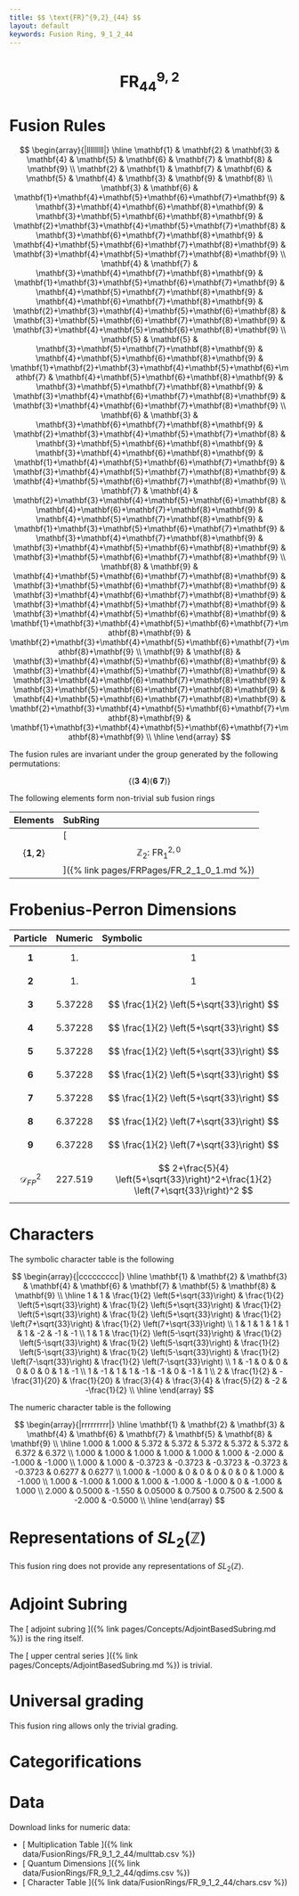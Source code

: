 ```yaml
---
title: $$ \text{FR}^{9,2}_{44} $$
layout: default
keywords: Fusion Ring, 9_1_2_44
---
```

# $$ \text{FR}^{9,2}_{44} $$


# Fusion Rules

$$
\begin{array}{|lllllllll|}
\hline
 \mathbf{1} & \mathbf{2} & \mathbf{3} & \mathbf{4} & \mathbf{5} & \mathbf{6} & \mathbf{7} & \mathbf{8} & \mathbf{9} \\
 \mathbf{2} & \mathbf{1} & \mathbf{7} & \mathbf{6} & \mathbf{5} & \mathbf{4} & \mathbf{3} & \mathbf{9} & \mathbf{8} \\
 \mathbf{3} & \mathbf{6} & \mathbf{1}+\mathbf{4}+\mathbf{5}+\mathbf{6}+\mathbf{7}+\mathbf{9} & \mathbf{3}+\mathbf{4}+\mathbf{6}+\mathbf{8}+\mathbf{9} & \mathbf{3}+\mathbf{5}+\mathbf{6}+\mathbf{8}+\mathbf{9} & \mathbf{2}+\mathbf{3}+\mathbf{4}+\mathbf{5}+\mathbf{7}+\mathbf{8} & \mathbf{3}+\mathbf{6}+\mathbf{7}+\mathbf{8}+\mathbf{9} & \mathbf{4}+\mathbf{5}+\mathbf{6}+\mathbf{7}+\mathbf{8}+\mathbf{9} & \mathbf{3}+\mathbf{4}+\mathbf{5}+\mathbf{7}+\mathbf{8}+\mathbf{9} \\
 \mathbf{4} & \mathbf{7} & \mathbf{3}+\mathbf{4}+\mathbf{7}+\mathbf{8}+\mathbf{9} & \mathbf{1}+\mathbf{3}+\mathbf{5}+\mathbf{6}+\mathbf{7}+\mathbf{9} & \mathbf{4}+\mathbf{5}+\mathbf{7}+\mathbf{8}+\mathbf{9} & \mathbf{4}+\mathbf{6}+\mathbf{7}+\mathbf{8}+\mathbf{9} & \mathbf{2}+\mathbf{3}+\mathbf{4}+\mathbf{5}+\mathbf{6}+\mathbf{8} & \mathbf{3}+\mathbf{5}+\mathbf{6}+\mathbf{7}+\mathbf{8}+\mathbf{9} & \mathbf{3}+\mathbf{4}+\mathbf{5}+\mathbf{6}+\mathbf{8}+\mathbf{9} \\
 \mathbf{5} & \mathbf{5} & \mathbf{3}+\mathbf{5}+\mathbf{7}+\mathbf{8}+\mathbf{9} & \mathbf{4}+\mathbf{5}+\mathbf{6}+\mathbf{8}+\mathbf{9} & \mathbf{1}+\mathbf{2}+\mathbf{3}+\mathbf{4}+\mathbf{5}+\mathbf{6}+\mathbf{7} & \mathbf{4}+\mathbf{5}+\mathbf{6}+\mathbf{8}+\mathbf{9} & \mathbf{3}+\mathbf{5}+\mathbf{7}+\mathbf{8}+\mathbf{9} & \mathbf{3}+\mathbf{4}+\mathbf{6}+\mathbf{7}+\mathbf{8}+\mathbf{9} & \mathbf{3}+\mathbf{4}+\mathbf{6}+\mathbf{7}+\mathbf{8}+\mathbf{9} \\
 \mathbf{6} & \mathbf{3} & \mathbf{3}+\mathbf{6}+\mathbf{7}+\mathbf{8}+\mathbf{9} & \mathbf{2}+\mathbf{3}+\mathbf{4}+\mathbf{5}+\mathbf{7}+\mathbf{8} & \mathbf{3}+\mathbf{5}+\mathbf{6}+\mathbf{8}+\mathbf{9} & \mathbf{3}+\mathbf{4}+\mathbf{6}+\mathbf{8}+\mathbf{9} & \mathbf{1}+\mathbf{4}+\mathbf{5}+\mathbf{6}+\mathbf{7}+\mathbf{9} & \mathbf{3}+\mathbf{4}+\mathbf{5}+\mathbf{7}+\mathbf{8}+\mathbf{9} & \mathbf{4}+\mathbf{5}+\mathbf{6}+\mathbf{7}+\mathbf{8}+\mathbf{9} \\
 \mathbf{7} & \mathbf{4} & \mathbf{2}+\mathbf{3}+\mathbf{4}+\mathbf{5}+\mathbf{6}+\mathbf{8} & \mathbf{4}+\mathbf{6}+\mathbf{7}+\mathbf{8}+\mathbf{9} & \mathbf{4}+\mathbf{5}+\mathbf{7}+\mathbf{8}+\mathbf{9} & \mathbf{1}+\mathbf{3}+\mathbf{5}+\mathbf{6}+\mathbf{7}+\mathbf{9} & \mathbf{3}+\mathbf{4}+\mathbf{7}+\mathbf{8}+\mathbf{9} & \mathbf{3}+\mathbf{4}+\mathbf{5}+\mathbf{6}+\mathbf{8}+\mathbf{9} & \mathbf{3}+\mathbf{5}+\mathbf{6}+\mathbf{7}+\mathbf{8}+\mathbf{9} \\
 \mathbf{8} & \mathbf{9} & \mathbf{4}+\mathbf{5}+\mathbf{6}+\mathbf{7}+\mathbf{8}+\mathbf{9} & \mathbf{3}+\mathbf{5}+\mathbf{6}+\mathbf{7}+\mathbf{8}+\mathbf{9} & \mathbf{3}+\mathbf{4}+\mathbf{6}+\mathbf{7}+\mathbf{8}+\mathbf{9} & \mathbf{3}+\mathbf{4}+\mathbf{5}+\mathbf{7}+\mathbf{8}+\mathbf{9} & \mathbf{3}+\mathbf{4}+\mathbf{5}+\mathbf{6}+\mathbf{8}+\mathbf{9} & \mathbf{1}+\mathbf{3}+\mathbf{4}+\mathbf{5}+\mathbf{6}+\mathbf{7}+\mathbf{8}+\mathbf{9} & \mathbf{2}+\mathbf{3}+\mathbf{4}+\mathbf{5}+\mathbf{6}+\mathbf{7}+\mathbf{8}+\mathbf{9} \\
 \mathbf{9} & \mathbf{8} & \mathbf{3}+\mathbf{4}+\mathbf{5}+\mathbf{6}+\mathbf{8}+\mathbf{9} & \mathbf{3}+\mathbf{4}+\mathbf{5}+\mathbf{7}+\mathbf{8}+\mathbf{9} & \mathbf{3}+\mathbf{4}+\mathbf{6}+\mathbf{7}+\mathbf{8}+\mathbf{9} & \mathbf{3}+\mathbf{5}+\mathbf{6}+\mathbf{7}+\mathbf{8}+\mathbf{9} & \mathbf{4}+\mathbf{5}+\mathbf{6}+\mathbf{7}+\mathbf{8}+\mathbf{9} & \mathbf{2}+\mathbf{3}+\mathbf{4}+\mathbf{5}+\mathbf{6}+\mathbf{7}+\mathbf{8}+\mathbf{9} & \mathbf{1}+\mathbf{3}+\mathbf{4}+\mathbf{5}+\mathbf{6}+\mathbf{7}+\mathbf{8}+\mathbf{9} \\
\hline
\end{array}
$$


The fusion rules are invariant under the group generated by the following permutations:

$$ \{(\mathbf{3} \  \mathbf{4}) (\mathbf{6} \  \mathbf{7})\} $$


The following elements form non-trivial sub fusion rings

| Elements | SubRing |
| :------ | :------ |
| $$ \{\mathbf{1},\mathbf{2}\} $$ | [ $$ \mathbb{Z}_2:\ \text{FR}^{2,0}_{1} $$ ]({% link pages/FRPages/FR_2_1_0_1.md %}) |

# Frobenius-Perron Dimensions

| Particle | Numeric | Symbolic |
| :------ | :------ | :------ |
| $$ \mathbf{1} $$ | $$ 1. $$ | $$ 1 $$ |
| $$ \mathbf{2} $$ | $$ 1. $$ | $$ 1 $$ |
| $$ \mathbf{3} $$ | $$ 5.37228 $$ | $$ \frac{1}{2} \left(5+\sqrt{33}\right) $$ |
| $$ \mathbf{4} $$ | $$ 5.37228 $$ | $$ \frac{1}{2} \left(5+\sqrt{33}\right) $$ |
| $$ \mathbf{5} $$ | $$ 5.37228 $$ | $$ \frac{1}{2} \left(5+\sqrt{33}\right) $$ |
| $$ \mathbf{6} $$ | $$ 5.37228 $$ | $$ \frac{1}{2} \left(5+\sqrt{33}\right) $$ |
| $$ \mathbf{7} $$ | $$ 5.37228 $$ | $$ \frac{1}{2} \left(5+\sqrt{33}\right) $$ |
| $$ \mathbf{8} $$ | $$ 6.37228 $$ | $$ \frac{1}{2} \left(7+\sqrt{33}\right) $$ |
| $$ \mathbf{9} $$ | $$ 6.37228 $$ | $$ \frac{1}{2} \left(7+\sqrt{33}\right) $$ |
| $$ \mathcal{D}_{FP}^2 $$ | $$ 227.519 $$ | $$ 2+\frac{5}{4} \left(5+\sqrt{33}\right)^2+\frac{1}{2} \left(7+\sqrt{33}\right)^2 $$ |

# Characters

The symbolic character table is the following

$$
\begin{array}{|ccccccccc|}
\hline
 \mathbf{1} & \mathbf{2} & \mathbf{3} & \mathbf{4} & \mathbf{6} & \mathbf{7} & \mathbf{5} & \mathbf{8} & \mathbf{9} \\
\hline
 1 & 1 & \frac{1}{2} \left(5+\sqrt{33}\right) & \frac{1}{2} \left(5+\sqrt{33}\right) & \frac{1}{2} \left(5+\sqrt{33}\right) & \frac{1}{2} \left(5+\sqrt{33}\right) & \frac{1}{2} \left(5+\sqrt{33}\right) & \frac{1}{2} \left(7+\sqrt{33}\right) & \frac{1}{2} \left(7+\sqrt{33}\right) \\
 1 & 1 & 1 & 1 & 1 & 1 & -2 & -1 & -1 \\
 1 & 1 & \frac{1}{2} \left(5-\sqrt{33}\right) & \frac{1}{2} \left(5-\sqrt{33}\right) & \frac{1}{2} \left(5-\sqrt{33}\right) & \frac{1}{2} \left(5-\sqrt{33}\right) & \frac{1}{2} \left(5-\sqrt{33}\right) & \frac{1}{2} \left(7-\sqrt{33}\right) & \frac{1}{2} \left(7-\sqrt{33}\right) \\
 1 & -1 & 0 & 0 & 0 & 0 & 0 & 1 & -1 \\
 1 & -1 & 1 & 1 & -1 & -1 & 0 & -1 & 1 \\
 2 & \frac{1}{2} & -\frac{31}{20} & \frac{1}{20} & \frac{3}{4} & \frac{3}{4} & \frac{5}{2} & -2 & -\frac{1}{2} \\
\hline
\end{array}
$$

The numeric character table is the following

$$
\begin{array}{|rrrrrrrrr|}
\hline
 \mathbf{1} & \mathbf{2} & \mathbf{3} & \mathbf{4} & \mathbf{6} & \mathbf{7} & \mathbf{5} & \mathbf{8} & \mathbf{9} \\
\hline
 1.000 & 1.000 & 5.372 & 5.372 & 5.372 & 5.372 & 5.372 & 6.372 & 6.372 \\
 1.000 & 1.000 & 1.000 & 1.000 & 1.000 & 1.000 & -2.000 & -1.000 & -1.000 \\
 1.000 & 1.000 & -0.3723 & -0.3723 & -0.3723 & -0.3723 & -0.3723 & 0.6277 & 0.6277 \\
 1.000 & -1.000 & 0 & 0 & 0 & 0 & 0 & 1.000 & -1.000 \\
 1.000 & -1.000 & 1.000 & 1.000 & -1.000 & -1.000 & 0 & -1.000 & 1.000 \\
 2.000 & 0.5000 & -1.550 & 0.05000 & 0.7500 & 0.7500 & 2.500 & -2.000 & -0.5000 \\
\hline
\end{array}
$$

# Representations of $SL_2(\mathbb{Z})$

This fusion ring does not provide any representations of $SL_2(\mathbb{Z}).$

# Adjoint Subring

The [ adjoint subring ]({% link pages/Concepts/AdjointBasedSubring.md %}) is the ring itself.

The [ upper central series ]({% link pages/Concepts/AdjointBasedSubring.md %}) is trivial.

# Universal grading

This fusion ring allows only the trivial grading.

# Categorifications



# Data

Download links for numeric data:

* [ Multiplication Table ]({% link data/FusionRings/FR_9_1_2_44/multtab.csv %})
* [ Quantum Dimensions ]({% link data/FusionRings/FR_9_1_2_44/qdims.csv %})
* [ Character Table ]({% link data/FusionRings/FR_9_1_2_44/chars.csv %})